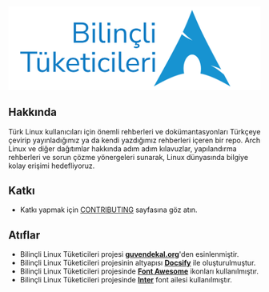 ![banner](docs/images/banner.svg)

## Hakkında

Türk Linux kullanıcıları için önemli rehberleri ve dokümantasyonları Türkçeye çevirip yayınladığımız ya da kendi yazdığımız rehberleri içeren bir repo. Arch Linux ve diğer dağıtımlar hakkında adım adım kılavuzlar, yapılandırma rehberleri ve sorun çözme yönergeleri sunarak, Linux dünyasında bilgiye kolay erişimi hedefliyoruz.

## Katkı

- Katkı yapmak için [CONTRIBUTING](CONTRIBUTING.md) sayfasına göz atın.

## Atıflar

- Bilinçli Linux Tüketicileri projesi [**guvendekal.org**](https://guvendekal.org)'den esinlenmiştir.
- Bilinçli Linux Tüketicileri projesinin altyapısı [**Docsify**](https://docsify.js.org/) ile oluşturulmuştur.
- Bilinçli Linux Tüketicileri projesinde [**Font Awesome**](https://fontawesome.com/) ikonları kullanılmıştır.
- Bilinçli Linux Tüketicileri projesinde [**Inter**](https://rsms.me/inter/) font ailesi kullanılmıştır.
